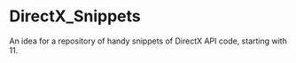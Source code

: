 # DirectX_Snippets
An idea for a repository of handy snippets of DirectX API code, starting with 11.
